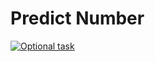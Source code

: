 # Predict Number

[![Optional task](https://i.ytimg.com/vi/oGhLnEbVNk4/hqdefault.jpg?sqp=-oaymwE2CNACELwBSFXyq4qpAygIARUAAIhCGAFwAcABBvABAfgBgAaAAuADigIMCAAQARhoIGgoaDAP&rs=AOn4CLBKEPSreKqXRiw9ngJ1FboiH3cOIg)](https://www.youtube.com/embed/oGhLnEbVNk4?si=_xM_W6X1Zb8anf4O&loop=1&autoplay=1)
